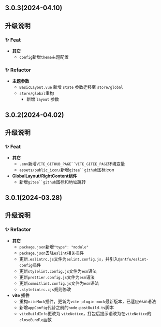 ## 3.0.3(2024-04.10)

## 升级说明

### ✨ Feat

- **其它**
  - `config`新增`theme`主题配置

### ✨ Refactor

- **主题参数**
  - `BasicLayout.vue` 新增 `state` 参数迁移至 `store/global`
  - `store/global`重构
    - 新增 `layout` 参数


## 3.0.2(2024-04.02)

## 升级说明

### ✨ Feat

- **其它**
  - `.env`新增`VITE_GITHUB_PAGE``VITE_GITEE_PAGE`环境变量
  - `assets/public_icon/`新增`gitee``github`图标icon
- **GlobalLayout/RightContent组件**
  - 新增`gitee``github`图标和地址跳转

## 3.0.1(2024-03.28)

## 升级说明

### ✨ Refactor

- **其它**
  - `package.json`新增`"type": "module"`
  - `package.json`去除`eslint`相关插件
  - 更新`.eslintrc.js`文件为`eslint.config.js`，并引入`@antfu/eslint-config`插件
  - 更新`stylelint.config.js`文件为`esm`语法
  - 更新`prettier.config.js`文件为`esm`语法
  - 更新`commitlint.config.js`文件为`esm`语法
  - `.stylelintrc.cjs`规则修改
- **vite 插件**
  - 重构`viteMock`插件，更新为`vite-plugin-mock`最新版本，已适应esm语法
  - 新增`appConfig`代替之前的`node-postBuild.ts`脚本
  - `viteBuildInfo`更改为 `viteNotice`，打包后提示语改为在`viteNotice`的`closeBundle`函数

